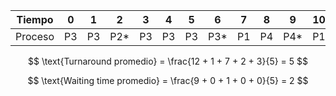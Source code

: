 | Tiempo   |  0  |  1  |  2  |  3  |  4  |  5  |  6  |  7  |  8  |  9  | 10  | 11  | 12  | 13  | 14  | 15  |
|----------|-----|-----|-----|-----|-----|-----|-----|-----|-----|-----|-----|-----|-----|-----|-----|-----|
| Proceso  | P3  | P3  | P2*  | P3  | P3  | P3  | P3*  | P1 | P4  | P4*  | P1  | P1*  | -  | P5  | P5  | P5* 

$$
\text{Turnaround promedio} = \frac{12 + 1 + 7 + 2 + 3}{5} = 5
$$

$$
\text{Waiting time promedio} = \frac{9 + 0 + 1 + 0 + 0}{5} = 2
$$
